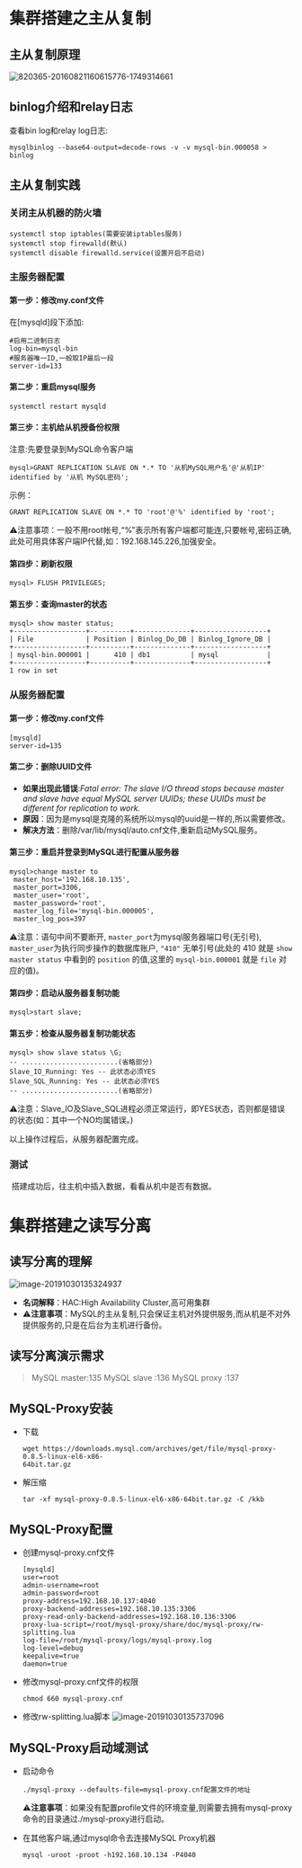 # 集群搭建之主从复制

## 主从复制原理

![820365-20160821160615776-1749314661](../assets-images/820365-20160821160615776-1749314661.png)

## binlog介绍和relay日志

查看bin log和relay log日志:

```shell
mysqlbinlog --base64-output=decode-rows -v -v mysql-bin.000058 > binlog
```

## 主从复制实践

### 关闭主从机器的防火墙

```shell
systemctl stop iptables(需要安装iptables服务) 
systemctl stop firewalld(默认)
systemctl disable firewalld.service(设置开启不启动)
```

### 主服务器配置

#### 第一步：修改my.conf文件

在[mysqld]段下添加:

```properties
#启用二进制日志 
log-bin=mysql-bin 
#服务器唯一ID,一般取IP最后一段 
server-id=133
```

#### 第二步：重启mysql服务

```shell
systemctl restart mysqld
```

#### 第三步：主机给从机授备份权限

注意:先要登录到MySQL命令客户端

```shell
mysql>GRANT REPLICATION SLAVE ON *.* TO '从机MySQL用户名'@'从机IP' identified by '从机 MySQL密码';
```

示例：

```mysql
GRANT REPLICATION SLAVE ON *.* TO 'root'@'%' identified by 'root';
```

⚠️注意事项：一般不用root帐号,“%”表示所有客户端都可能连,只要帐号,密码正确,此处可用具体客户端IP代替,如：192.168.145.226,加强安全。

#### 第四步：刷新权限

```mysql
mysql> FLUSH PRIVILEGES;
```

#### 第五步：查询master的状态

```mysql
mysql> show master status;
+------------------+-- -------+--------------+------------------+
| File             | Position | Binlog_Do_DB | Binlog_Ignore_DB |
+------------------+----------+--------------+------------------+
| mysql-bin.000001 |      410 | db1          | mysql            |
+------------------+----------+--------------+------------------+
1 row in set
```

### 从服务器配置

#### 第一步：修改my.conf文件

```properties
[mysqld]
server-id=135
```

#### 第二步：删除UUID文件

* **如果出现此错误**:*Fatal error: The slave I/O thread stops because master and slave have equal MySQL server UUIDs; these UUIDs must be different for replication to work.*
* **原因**：因为是mysql是克隆的系统所以mysql的uuid是一样的,所以需要修改。
* **解决方法**：删除/var/lib/mysql/auto.cnf文件,重新启动MySQL服务。

#### 第三步：重启并登录到MySQL进行配置从服务器

```mysql
mysql>change master to
 master_host='192.168.10.135',
 master_port=3306,
 master_user='root',
 master_password='root',
 master_log_file='mysql-bin.000005',
 master_log_pos=397
```

⚠️注意：语句中间不要断开, `master_port`为mysql服务器端口号(无引号), `master_user`为执行同步操作的数据库账户, `"410"` 无单引号(此处的 410 就是 `show master status` 中看到的 `position` 的值,这里的 `mysql-bin.000001` 就是 `file` 对应的值)。

#### 第四步：启动从服务器复制功能

```mysql
mysql>start slave;
```

#### 第五步：检查从服务器复制功能状态

```mysql
mysql> show slave status \G;
-- ........................(省略部分)
Slave_IO_Running: Yes -- 此状态必须YES 
Slave_SQL_Running: Yes -- 此状态必须YES 
-- ........................(省略部分)
```

⚠️注意：Slave_IO及Slave_SQL进程必须正常运行，即YES状态，否则都是错误的状态(如：其中一个NO均属错误。)

以上操作过程后，从服务器配置完成。

### 测试

​	搭建成功后，往主机中插入数据，看看从机中是否有数据。

# 集群搭建之读写分离

## 读写分离的理解

![image-20191030135324937](../assets-images/image-20191030135324937.png)

* **名词解释**：HAC:High Availability Cluster,高可用集群
* ⚠️**注意事项**：MySQL的主从复制,只会保证主机对外提供服务,而从机是不对外提供服务的,只是在后台为主机进行备份。

## 读写分离演示需求

> MySQL master:135
> MySQL slave :136
> MySQL proxy :137

## MySQL-Proxy安装

* 下载

  ```shell
  wget https://downloads.mysql.com/archives/get/file/mysql-proxy-0.8.5-linux-el6-x86-
  64bit.tar.gz
  ```

* 解压缩

  ```shell
  tar -xf mysql-proxy-0.8.5-linux-el6-x86-64bit.tar.gz -C /kkb
  ```

## MySQL-Proxy配置

* 创建mysql-proxy.cnf文件

  ```properties
  [mysqld]
  user=root
  admin-username=root
  admin-password=root
  proxy-address=192.168.10.137:4040
  proxy-backend-addresses=192.168.10.135:3306
  proxy-read-only-backend-addresses=192.168.10.136:3306
  proxy-lua-script=/root/mysql-proxy/share/doc/mysql-proxy/rw-splitting.lua
  log-file=/root/mysql-proxy/logs/mysql-proxy.log
  log-level=debug
  keepalive=true
  daemon=true
  ```

* 修改mysql-proxy.cnf文件的权限

  ```shell
  chmod 660 mysql-proxy.cnf
  ```

* 修改rw-splitting.lua脚本
  ![image-20191030135737096](../assets-images/image-20191030135737096.png)

## MySQL-Proxy启动域测试

* 启动命令

  ```shell
  ./mysql-proxy --defaults-file=mysql-proxy.cnf配置文件的地址
  ```

  ⚠️**注意事项**：如果没有配置profile文件的环境变量,则需要去拥有mysql-proxy命令的目录通过./mysql-proxy进行启动。

* 在其他客户端,通过mysql命令去连接MySQL Proxy机器

  ```mysql
  mysql -uroot -proot -h192.168.10.134 -P4040
  ```

  